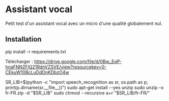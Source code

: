 # Assistant vocal

Petit test d'un assistant vocal avec un micro d'une qualité globalement nul.

## Installation

pip install -r requirements.txt

Télécharger : https://drive.google.com/file/d/0Bw_EqP-hnaFNN2FlQ21RdnVZSVE/view?resourcekey=0-CEkuW10BcLuDdDnKDbzO4w

SR_LIB=$(python -c "import speech_recognition as sr, os.path as p; print(p.dirname(sr.__file__))")
sudo apt-get install --yes unzip
sudo unzip -o fr-FR.zip -d "$SR_LIB"
sudo chmod --recursive a+r "$SR_LIB/fr-FR/"
